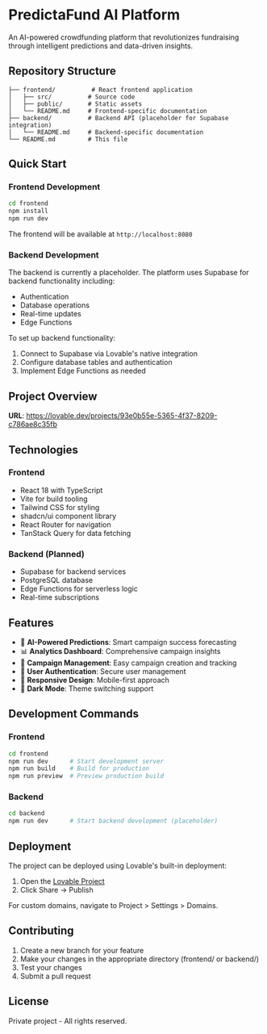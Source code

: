 # PredictaFund AI Platform

An AI-powered crowdfunding platform that revolutionizes fundraising through intelligent predictions and data-driven insights.

## Repository Structure

```
├── frontend/          # React frontend application
│   ├── src/          # Source code
│   ├── public/       # Static assets
│   └── README.md     # Frontend-specific documentation
├── backend/          # Backend API (placeholder for Supabase integration)
│   └── README.md     # Backend-specific documentation
└── README.md         # This file
```

## Quick Start

### Frontend Development

```bash
cd frontend
npm install
npm run dev
```

The frontend will be available at `http://localhost:8080`

### Backend Development

The backend is currently a placeholder. The platform uses Supabase for backend functionality including:
- Authentication
- Database operations
- Real-time updates
- Edge Functions

To set up backend functionality:
1. Connect to Supabase via Lovable's native integration
2. Configure database tables and authentication
3. Implement Edge Functions as needed

## Project Overview

**URL**: https://lovable.dev/projects/93e0b55e-5365-4f37-8209-c786ae8c35fb

## Technologies

### Frontend
- React 18 with TypeScript
- Vite for build tooling
- Tailwind CSS for styling
- shadcn/ui component library
- React Router for navigation
- TanStack Query for data fetching

### Backend (Planned)
- Supabase for backend services
- PostgreSQL database
- Edge Functions for serverless logic
- Real-time subscriptions

## Features

- 🎯 **AI-Powered Predictions**: Smart campaign success forecasting
- 📊 **Analytics Dashboard**: Comprehensive campaign insights
- 🚀 **Campaign Management**: Easy campaign creation and tracking
- 👥 **User Authentication**: Secure user management
- 📱 **Responsive Design**: Mobile-first approach
- 🌙 **Dark Mode**: Theme switching support

## Development Commands

### Frontend
```bash
cd frontend
npm run dev      # Start development server
npm run build    # Build for production
npm run preview  # Preview production build
```

### Backend
```bash
cd backend
npm run dev      # Start backend development (placeholder)
```

## Deployment

The project can be deployed using Lovable's built-in deployment:
1. Open the [Lovable Project](https://lovable.dev/projects/93e0b55e-5365-4f37-8209-c786ae8c35fb)
2. Click Share → Publish

For custom domains, navigate to Project > Settings > Domains.

## Contributing

1. Create a new branch for your feature
2. Make your changes in the appropriate directory (frontend/ or backend/)
3. Test your changes
4. Submit a pull request

## License

Private project - All rights reserved.